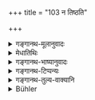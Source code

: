 +++
title = "103 न तिष्ठति"

+++

<details><summary>गङ्गानथ-मूलानुवादः</summary>

But he who does not stand during the morning-twilight, and who does not sit through the evening-twilight, should be excluded, like the Sśūdra, from all that is due to twice-born persons.—(103)
</details>

<details><summary>मेधातिथिः</summary>

अनेनाननुष्ठानप्रत्यवायं वदन् नित्यताम् एव समर्थयति । यः प्रातः संध्यायां नोर्ध्व आस्ते, न च पश्चिमायाम् उपविष्टो भवति, स शूद्रतुल्यो वेदितव्यः । **सर्वस्माद् द्विजातिकर्मणः** आतिथ्यादिसत्कारसंप्रदानादितो **बहिष्कार्यो** ऽपनोद्यः । अतः शूद्रसमानतानिरासार्थं नित्यम् अनुष्ठेया संध्या । इदम् अधिकारवाक्यम् । अत्र च स्थानासन एवोपात्ते जपे । यस्य चाधिकारसंबन्धस् तत्प्रधानम्, अन्यत् तत्सम्बन्धम् अङ्गम् ॥ २.१०३ ॥
</details>

<details><summary>गङ्गानथ-भाष्यानुवादः</summary>

The present verse, describing the evil accruing from the non-performance of the Twilight-Prayers, serves to emphasise the compulsory character of these.

He who does not keep standing during the morning-twilight and who does not keep seated during the evening-twilight, should be regarded as a
*Śūdra*.

‘*From all that is due to twice-born persons*’;—*i.e*., entertaining as a guest, honouring, offering of gifts and so forth.—‘*He should be excluded*,’—*i.e*., discarded.

For this reason, in order to avoid being treated as a *Śūdra* one should observe the Twilight Prayers every day.

This verse also points out the motive behind the performance; and
*standing* and *seating* during the repeating of the *Sāvitrī* are the
acts enjoined in the present context; and that act is to be regarded as of primary importance with which the motive happens to be connected; so that all the rest of what is said in the present connection is only subsidiary and of secondary importance.—(103)
</details>

<details><summary>गङ्गानथ-टिप्पन्यः</summary>

This verse is quoted in *Vīramitrodaya* (Ācāra, p. 258),—where
‘*Dvijakarma*’ is explained as *studying* and the *rest*,—as precluding
the neglector of Twilight Prayers from all Brahmanical functions.
</details>

<details><summary>गङ्गानथ-तुल्य-वाक्यानि</summary>

*Baudhāyana-Dharmasūtra* (2.4.15).—‘Here are two verses recited by
Prajāpati—One who does not worship the Morning Twilight before its
advent, and who does not worship the Evening Twilight before its
lapse,—how can they be regarded as Brāhmaṇa? Those Brāhmaṇas who worship
not the Morning and Evening Twilights, them the righteous king would be
free to employ in the works of Śūdras.’

*Dakṣa (Parāśaramādhava*, p. 268).—‘The man devoid of the Twilight
Prayers is unclean and unfit for all rites.’

*Gobhila* (*Parāśaramādhava*, p. 278).—‘One who knows not, and observes
not the Twilight Prayers,—while living—he remains a Śūdra, and on death
becomes born as a dog.’

*Viṣṇu-purāṇa* (*Parāśaramādhava*, p. 278).—‘Those who observe not the
Morning or Evening Prayers, those evil-minded ones fall into the darkest
hell.’

*Kūrmapurāṇa* (*Parāśaramādhava*, p. 379).—‘If one neglects the Twilight
Prayers, and devotes his attention to other acts, he falls into ten
thousand hells.’

*Yājñavalkya* (*Parāśaramādhava*, p. 379).—‘If a Brāhmaṇa, except when
he is ill, omits the Twilight Prayers, he incurs sin and is despised in
the world.’

*Atri* (*Parāśaramādhava*, p. 379).—‘Those who, while in good health,
observe not the Twilight Prayers,—are wicked and injure the sun.’
</details>

<details><summary>Bühler</summary>

103	But he who does not (worship) standing in the morning, nor sitting in the evening, shall be excluded, just like a Sudra, from all the duties and rights of an Aryan.
</details>
